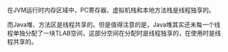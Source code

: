在JVM运行时内存区域中，PC寄存器、虚拟机栈和本地方法栈是线程独享的。

而Java堆、方法区是线程共享的。但是值得注意的是，Java堆其实还未每一个线程单独分配了一块TLAB空间，这部分空间在分配时是线程独享的，在使用时是线程共享的。